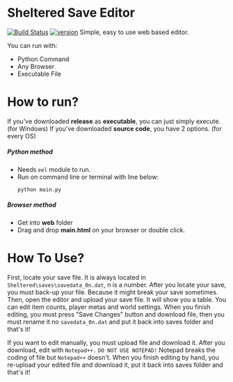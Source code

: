 # Sheltered Save Editor

[![Build Status](https://travis-ci.org/joemccann/dillinger.svg?branch=master)](https://travis-ci.org/joemccann/dillinger) [![version](https://img.shields.io/badge/version-1.1-yellow.svg)](https://conventionalcommits.org)
Simple, easy to use web based editor.

You can run with:
  - Python Command
  - Any Browser
  - Executable File

# How to run?
  If you've downloaded **release** as **executable**, you can just simply execute. (for Windows)
  If you've downloaded **source code**, you have 2 options. (for every OS)
 ##### Python method
- Needs `eel` module to run.
- Run on command line or terminal with line below:
  ```
  python main.py
  ```
 ##### Browser method
 - Get into **web** folder
 - Drag and drop **main.html** on your browser or double click.

# How To Use?
First, locate your save file. It is always located in `Sheltered\saves\savedata_0n.dat`, n is a number. After you locate your save, you must back-up your file. Because it might break your save sometimes. Then, open the editor and upload your save file. It will show you a table. You can edit item counts, player metas and world settings. When you finish editing, you must press  "Save Changes" button and download file, then you must rename it no `savedata_0n.dat` and put it back into saves folder and that's it!

If you want to edit manually, you must upload file and download it. After you download, edit with `Notepad++.` `DO NOT USE NOTEPAD!` Notepad breaks the coding of file but `Notepad++` doesn't. When you finish editing by hand, you re-upload your edited file and download it, put it back into saves folder and that's it!
